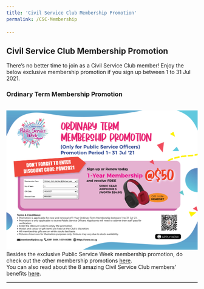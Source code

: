 ```yaml
---
title: 'Civil Service Club Membership Promotion'
permalink: /CSC-Membership

---
```

## Civil Service Club Membership Promotion

There’s no better time to join as a Civil Service Club member! Enjoy the below exclusive membership promotion if you sign up between 1 to 31 Jul 2021.<br>
<h3><b>Ordinary Term Membership Promotion</b></h3><br>
<img src="/images/CSC21036_JulSep21_PSW Mbership HalfPg_D2.jpg" width="700 px"><br>  
<table width="100%" border="1">
Besides the exclusive Public Service Week membership promotion, do check out the other membership promotions <a href="https://www.csc.sg/Civil-Service-Club-Membership-Promotions">here</a>. 
<br>
You can also read about the 8 amazing Civil Service Club members’ benefits <a href="https://www.csc.sg/HTML/Newsletter/aprjun2021/mm.html">here</a>.<br>
